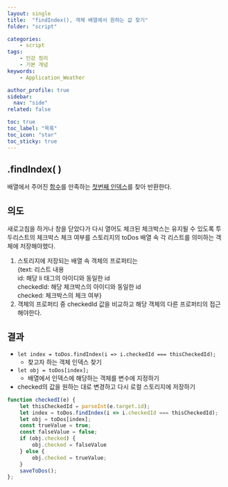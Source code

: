 ```yaml
---
layout: single
title:  "findIndex(), 객체 배열에서 원하는 값 찾기"
folder: "script"

categories:
    - script
tags:
    - 인강 정리
    - 기본 개념
keywords: 
    - Application_Weather

author_profile: true
sidebar:
  nav: "side"
related: false

toc: true
toc_label: "목록"
toc_icon: "star"
toc_sticky: true
---
```


## .findIndex( )  
배열에서 주어진 <u>함수</u>를 만족하는 <u>첫번째 인덱스</u>를 찾아 반환한다.

## 의도  
새로고침을 하거나 창을 닫았다가 다시 열어도 체크된 체크박스는 유지될 수 있도록 투두리스트의 체크박스 체크 여부를 스토리지의 toDos 배열 속 각 리스트를 의미하는 객체에 저장해야했다.  
1. 스토리지에 저장되는 배열 속 객체의 프로퍼티는  
    {text: 리스트 내용  
    id: 해당 li 태그의 아이디와 동일한 id  
    checkedId: 해당 체크박스의 아이디와 동일한 id  
    checked: 체크박스의 체크 여부}  
2. 객체의 프로퍼티 중 checkedId 값을 비교하고 해당 객체의 다른 프로퍼티의 접근해야한다.  

## 결과  

- `let index = toDos.findIndex(i => i.checkedId === thisCheckedId);`
    - 찾고자 하는 객체 인덱스 찾기
- `let obj = toDos[index];`
    - 배열에서 인덱스에 해당하는 객체를 변수에 지정하기
- checked의 값을 원하는 대로 변경하고 다시 로컬 스토리지에 저장하기

```js
function checkedI(e) {
    let thisCheckedId = parseInt(e.target.id);
    let index = toDos.findIndex(i => i.checkedId === thisCheckedId);
    let obj = toDos[index];
    const trueValue = true;
    const falseValue = false;
    if (obj.checked) {
        obj.checked = falseValue
    } else {
        obj.checked = trueValue;
    }
    saveToDos();
};
```